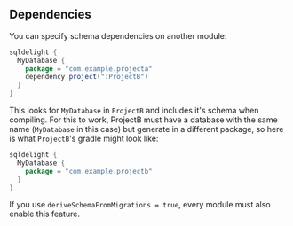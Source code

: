 ## Dependencies

You can specify schema dependencies on another module:

```groovy
sqldelight {
  MyDatabase {
    package = "com.example.projecta"
    dependency project(":ProjectB")
  }
}
```

This looks for `MyDatabase` in `ProjectB` and includes it's schema when compiling. For this to work,
ProjectB must have a database with the same name (`MyDatabase` in this case) but generate in a
different package, so here is what `ProjectB`'s gradle might look like:

```groovy
sqldelight {
  MyDatabase {
    package = "com.example.projectb"
  }
}
```
If you use `deriveSchemaFromMigrations = true`, every module must also enable this feature.
